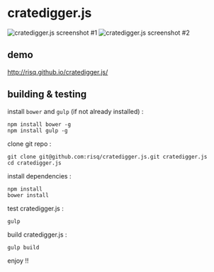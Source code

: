 cratedigger.js
===========


![cratedigger.js screenshot #1](https://raw.githubusercontent.com/risq/cratedigger.js/master/src/img/screenshot1.png)
![cratedigger.js screenshot #2](https://raw.githubusercontent.com/risq/cratedigger.js/master/src/img/screenshot2.png)

demo
-----------
http://risq.github.io/cratedigger.js/


building & testing
-----------

install `bower` and `gulp` (if not already installed) :
    
    npm install bower -g
    npm install gulp -g

clone git repo :

    git clone git@github.com:risq/cratedigger.js.git cratedigger.js
    cd cratedigger.js

install dependencies :
    
    npm install
    bower install
    
test cratedigger.js :
    
    gulp
    
build cratedigger.js :

    gulp build
    
enjoy !!
